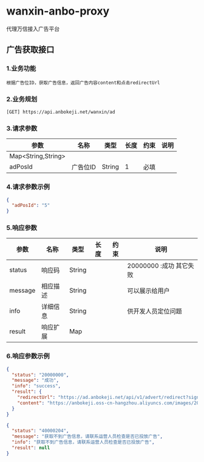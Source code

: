 # wanxin-anbo-proxy
代理万信接入广告平台

## 广告获取接口
### 1.业务功能
    根据广告位ID，获取广告信息，返回广告内容content和点击redirectUrl
    
### 2.业务规划
    [GET] https://api.anbokeji.net/wanxin/ad
    
### 3.请求参数
| **参数**           | **名称** | **类型** | **长度** | **约束** | **说明** |
| ------------------ | -------- | -------- | -------- | -------- | -------- |
| Map<String,String> |          |          |          |          |          |
| adPosId            | 广告位ID | String   | 1        | 必填     |          |

### 4.请求参数示例
```json
{
  "adPosId": "5"
}
```

### 5.响应参数
| **参数**      | **名称** | **类型** | **长度** | **约束** | **说明**                                 |
| ------------- | -------- | -------- | -------- | -------- | ---------------------------------------- |
| status        | 响应码   | String   |          |          | 20000000 :成功 其它失败                  |
| message       | 相应描述 | String   |          |          | 可以展示给用户                           |
| info          | 详细信息 | String   |          |          | 供开发人员定位问题                       |
| result        | 响应扩展 | Map      |          |          |                                          |

### 6.响应参数示例

```json
{
  "status": "20000000",
  "message": "成功",
  "info": "success",
  "result": {
    "redirectUrl": "https://ad.anbokeji.net/api/v1/advert/redirect?sign=MEUCIFNO5n19I2U3mnqK5vmIi2I/cTWZ7MwrxbC9wlw04y5rAiEA6R5zpTttd4rw9iKyZQV0WK1+qi6fE45OORFyhi+Qtz0=&adId=36099463137562624&partnerId=2004675897&parkId=18511223344",
    "content": "https://anbokeji.oss-cn-hangzhou.aliyuncs.com/images/20200618/泊斯特-支付后113315144541.jpg"
  }
}
```

```json
{
  "status": "40000204",
  "message": "获取不到广告信息，请联系运营人员检查是否已投放广告",
  "info": "获取不到广告信息，请联系运营人员检查是否已投放广告",
  "result": null
}
```

